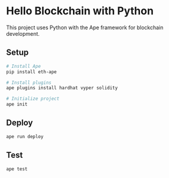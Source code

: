 # Hello Blockchain with Python

This project uses Python with the Ape framework for blockchain development.

## Setup

```bash
# Install Ape
pip install eth-ape

# Install plugins
ape plugins install hardhat vyper solidity

# Initialize project
ape init
```

## Deploy

```bash
ape run deploy
```

## Test

```bash
ape test
```
